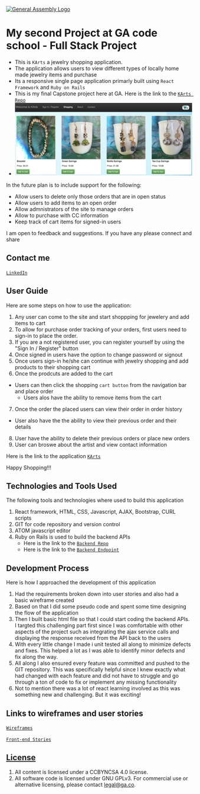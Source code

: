 [![General Assembly Logo](https://camo.githubusercontent.com/1a91b05b8f4d44b5bbfb83abac2b0996d8e26c92/687474703a2f2f692e696d6775722e636f6d2f6b6538555354712e706e67)](https://generalassemb.ly/education/web-development-immersive)

# My second Project at GA code school - Full Stack Project

-   This is `KArts` a jewelry shopping application.
-   The application allows users to view different types of locally home made jewelry items and purchase
-   Its a responsive single page application primarly built using `React Framework` and `Ruby on Rails`
-   This is my final Capstone project here at GA. Here is the link to the [`KArts Repo`](https://github.com/MayoorPatil/karts)
-   ![App Screenshot](https://github.com/MayoorPatil/karts/blob/master/src/images/KArts.png)

In the future plan is to include support for the following:

-   Allow users to delete only those orders that are in open status
-   Allow users to add items to an open order
-   Allow admnistrators of the site to manage orders
-   Allow to purchase with CC information
-   Keep track of cart items for signed-in users

I am open to feedback and suggestions. If you have any please connect and share

## Contact me
[`LinkedIn`](http://www.linkedin.com/pub/mayoor-patil/10/8a0/338)

## User Guide

Here are some steps on how to use the application:

1.  Any user can come to the site and start shoppping for jewelery and add items to cart
2.  To allow for purchase order tracking of your orders, first users need to sign-in to place the order.
3.  If you are a not registered user, you can register yourself by using the "Sign In / Register" button
4.  Once signed in users have the option to change password or signout
5.  Once users sign-in he/she can continue with jewelry shopping and add products to their shopping cart
6.  Once the prodcuts are added to the cart
-   Users can then click the shopping `cart button` from the navigation bar and place order
    -   Users alos have the ability to remove items from the cart
7.  Once the order the placed users can view their order in order history
-   User also have the the ability to view their previous order and their details
8.  User have the ability to delete their previous orders or place new orders
9.  User can broswe about the artist and view contact information

Here is the link to the application [`KArts`](https://mayoorpatil.github.io/karts)

Happy Shopping!!!

## Technologies and Tools Used

The following tools and technologies where used to build this application

1.  React framework, HTML, CSS, Javascript, AJAX, Bootstrap, CURL scripts
2.  GIT for code repository and version control
3.  ATOM javascript editor
4.  Ruby on Rails is used to build the backend APIs
    -   Here is the link to the [`Backend Repo`](https://github.com/MayoorPatil/mayoor-capstone-rails-api)
    -   Here is the link to the [`Backend Endpoint`](https://mayoor-capstone-rails-api.herokuapp.com/)

## Development Process

Here is how I approached the development of this application

1.  Had the requirements broken down into user stories and also had a basic wireframe created
2.  Based on that I did some pseudo code and spent some time designing the flow of the application
3.  Then I built basic html file so that I could start coding the backend APIs. I targted this challenging part first since I was comfortable with other aspects of the project such as integrating the ajax service calls and displaying the response received from the API back to the users
4.  With every little change I made i unit tested all along to minimize defects and fixes. This helped a lot as I was able to identify minor defects and fix along the way.
5.  All along I also ensured every feature was committed and pushed to the GIT repository. This was specifically helpful since I knew exactly what had changed with each feature and did not have to struggle and go through a ton of code to fix or implement any missing functionality
6.  Not to mention there was a lot of react learning involved as this was something new and challenging. But it was exciting!

## Links to wireframes and user stories

[`Wireframes`](https://github.com/MayoorPatil/karts/blob/master/src/images/Capstone-KArts-Wireframe.png)

[`Front-end Stories`](https://github.com/MayoorPatil/karts/blob/master/src/images/Capstone-KArts-Stories.png)

## [License](LICENSE)

1.  All content is licensed under a CC­BY­NC­SA 4.0 license.
1.  All software code is licensed under GNU GPLv3. For commercial use or
    alternative licensing, please contact legal@ga.co.

